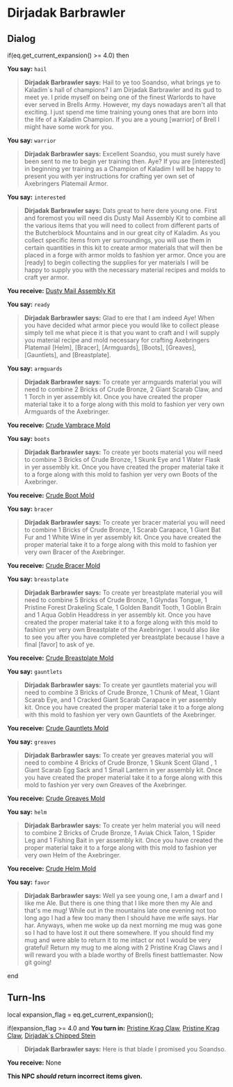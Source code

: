 # Dirjadak Barbrawler
## Dialog

if(eq.get_current_expansion() >= 4.0) then


**You say:** `hail`




>**Dirjadak Barbrawler says:** Hail to ye too Soandso, what brings ye to Kaladim\`s hall of champions? I am Dirjadak Barbrawler and its gud to meet ye. I pride myself on being one of the finest Warlords to have ever served in Brells Army. However, my days nowadays aren't all that exciting. I just spend me time training young ones that are born into the life of a Kaladim Champion. If you are a young [warrior] of Brell I might have some work for you.


**You say:** `warrior`




>**Dirjadak Barbrawler says:** Excellent Soandso, you must surely have been sent to me to begin yer training then. Aye? If you are [interested] in beginning yer training as a Champion of Kaladim I will be happy to present you with yer instructions for crafting yer own set of Axebringers Platemail Armor.


**You say:** `interested`




>**Dirjadak Barbrawler says:** Dats great to here dere young one. First and foremost you will need dis Dusty Mail Assembly Kit to combine all the various items that you will need to collect from different parts of the Butcherblock Mountains and in our great city of Kaladim. As you collect specific items from yer surroundings, you will use them in certain quantities in this kit to create armor materials that will then be placed in a forge with armor molds to fashion yer armor. Once you are [ready] to begin collecting the supplies for yer materials I will be happy to supply you with the necessary material recipes and molds to craft yer armor.







**You receive:**  [Dusty Mail Assembly Kit](/item/17247)


**You say:** `ready`




>**Dirjadak Barbrawler says:** Glad to ere that I am indeed Aye! When you have decided what armor piece you would like to collect please simply tell me what piece it is that you want to craft and I will supply you material recipe and mold necessary for crafting Axebringers Platemail [Helm], [Bracer], [Armguards], [Boots], [Greaves], [Gauntlets], and [Breastplate].


**You say:** `armguards`




>**Dirjadak Barbrawler says:** To create yer armguards material you will need to combine 2 Bricks of Crude Bronze, 2 Giant Scarab Claw, and 1 Torch in yer assembly kit. Once you have created the proper material take it to a forge along with this mold to fashion yer very own Armguards of the Axebringer.







**You receive:**  [Crude Vambrace Mold](/item/19635)


**You say:** `boots`




>**Dirjadak Barbrawler says:** To create yer boots material you will need to combine 3 Bricks of Crude Bronze, 1 Skunk Eye and 1 Water Flask in yer assembly kit. Once you have created the proper material take it to a forge along with this mold to fashion yer very own Boots of the Axebringer.







**You receive:**  [Crude Boot Mold](/item/19634)


**You say:** `bracer`




>**Dirjadak Barbrawler says:** To create yer bracer material you will need to combine 1 Bricks of Crude Bronze, 1 Scarab Carapace, 1 Giant Bat Fur and 1 White Wine in yer assembly kit. Once you have created the proper material take it to a forge along with this mold to fashion yer very own Bracer of the Axebringer.







**You receive:**  [Crude Bracer Mold](/item/19632)


**You say:** `breastplate`




>**Dirjadak Barbrawler says:** To create yer breastplate material you will need to combine 5 Bricks of Crude Bronze, 1 Glyndas Tongue, 1 Pristine Forest Drakeling Scale, 1 Golden Bandit Tooth, 1 Goblin Brain and 1 Aqua Goblin Headdress in yer assembly kit. Once you have created the proper material take it to a forge along with this mold to fashion yer very own Breastplate of the Axebringer. I would also like to see you after you have completed yer breastplate because I have a final [favor] to ask of ye.







**You receive:**  [Crude Breastplate Mold](/item/19637)


**You say:** `gauntlets`




>**Dirjadak Barbrawler says:** To create yer gauntlets material you will need to combine 3 Bricks of Crude Bronze, 1 Chunk of Meat, 1 Giant Scarab Eye, and 1 Cracked Giant Scarab Carapace in yer assembly kit. Once you have created the proper material take it to a forge along with this mold to fashion yer very own Gauntlets of the Axebringer.







**You receive:**  [Crude Gauntlets Mold](/item/19633)


**You say:** `greaves`




>**Dirjadak Barbrawler says:** To create yer greaves material you will need to combine 4 Bricks of Crude Bronze, 1 Skunk Scent Gland , 1 Giant Scarab Egg Sack and 1 Small Lantern in yer assembly kit. Once you have created the proper material take it to a forge along with this mold to fashion yer very own Greaves of the Axebringer.







**You receive:**  [Crude Greaves Mold](/item/19636)


**You say:** `helm`




>**Dirjadak Barbrawler says:** To create yer helm material you will need to combine 2 Bricks of Crude Bronze, 1 Aviak Chick Talon, 1 Spider Leg and 1 Fishing Bait in yer assembly kit. Once you have created the proper material take it to a forge along with this mold to fashion yer very own Helm of the Axebringer.







**You receive:**  [Crude Helm Mold](/item/19631)


**You say:** `favor`




>**Dirjadak Barbrawler says:** Well ya see young one, I am a dwarf and I like me Ale. But there is one thing that I like more then my Ale and that's me mug! While out in the mountains late one evening not too long ago I had a few too many then I should have me wife says. Har har. Anyways, when me woke up da next morning me mug was gone so I had to have lost it out there somewhere. If you should find my mug and were able to return it to me intact or not I would be very grateful! Return my mug to me along with 2 Pristine Krag Claws and I will reward you with a blade worthy of Brells finest battlemaster. Now git going!

end

## Turn-Ins

local expansion_flag = eq.get_current_expansion();



if(expansion_flag >= 4.0 and  **You turn in:** [Pristine Krag Claw](/item/28064), [Pristine Krag Claw](/item/28064), [Dirjadak\`s Chipped Stein](/item/28063)


>**Dirjadak Barbrawler says:** Here is that blade I promised you Soandso.





 **You receive:** None 

**This NPC *should* return incorrect items given.**





